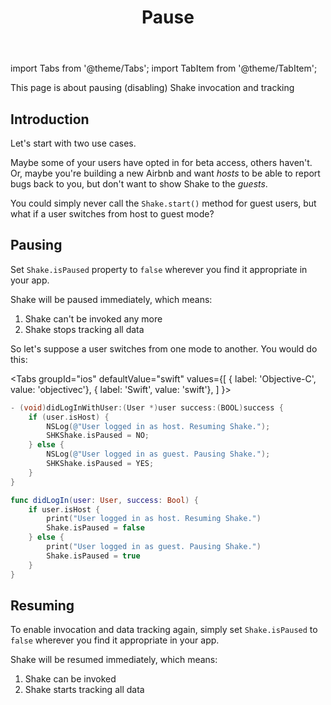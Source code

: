 ﻿---
id: disable
title: Pause
---
import Tabs from '@theme/Tabs';
import TabItem from '@theme/TabItem';

This page is about pausing (disabling) Shake invocation and tracking

## Introduction
Let's start with two use cases.

Maybe some of your users have opted in for beta access, others haven't.
Or, maybe you're building a new Airbnb and want *hosts* to be able to report bugs back to you, but don't want to show Shake to the *guests*.

You could simply never call the  `Shake.start()` method for guest users, but what if a user switches from host to guest mode?

## Pausing
Set `Shake.isPaused` property to `false` wherever you find it appropriate in your app.

Shake will be paused immediately, which means:
1. Shake can't be invoked any more
1. Shake stops tracking all data

So let's suppose a user switches from one mode to another. You would do this:

<Tabs
  groupId="ios"
  defaultValue="swift"
  values={[
    { label: 'Objective-C', value: 'objectivec'},
    { label: 'Swift', value: 'swift'},
  ]
}>

<TabItem value="objectivec">

```objectivec
- (void)didLogInWithUser:(User *)user success:(BOOL)success {
    if (user.isHost) {
        NSLog(@"User logged in as host. Resuming Shake.");
        SHKShake.isPaused = NO;
    } else {
        NSLog(@"User logged in as guest. Pausing Shake.");
        SHKShake.isPaused = YES;
    }
}
```

</TabItem>

<TabItem value="swift">

```swift
func didLogIn(user: User, success: Bool) {
    if user.isHost {
        print("User logged in as host. Resuming Shake.")
        Shake.isPaused = false
    } else {
        print("User logged in as guest. Pausing Shake.")
        Shake.isPaused = true
    }
}
```

</TabItem>
</Tabs>


## Resuming
To enable invocation and data tracking again, simply set  `Shake.isPaused` to  `false` wherever you find it appropriate in your app.

Shake will be resumed immediately, which means:
1. Shake can be invoked
2. Shake starts tracking all data
